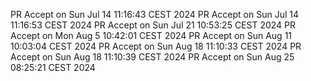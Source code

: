 PR Accept on Sun Jul 14 11:16:43 CEST 2024
PR Accept on Sun Jul 14 11:16:53 CEST 2024
PR Accept on Sun Jul 21 10:53:25 CEST 2024
PR Accept on Mon Aug  5 10:42:01 CEST 2024
PR Accept on Sun Aug 11 10:03:04 CEST 2024
PR Accept on Sun Aug 18 11:10:33 CEST 2024
PR Accept on Sun Aug 18 11:10:39 CEST 2024
PR Accept on Sun Aug 25 08:25:21 CEST 2024

